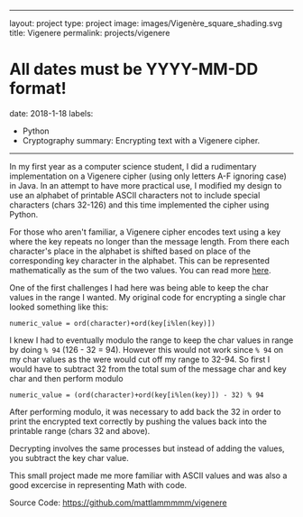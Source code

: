 
---
layout: project
type: project
image: images/Vigenère_square_shading.svg
title: Vigenere
permalink: projects/vigenere
# All dates must be YYYY-MM-DD format!
date: 2018-1-18
labels:
  - Python
  - Cryptography
summary: Encrypting text with a Vigenere cipher.
---

In my first year as a computer science student, I did a rudimentary implementation on a Vigenere cipher (using only letters A-F ignoring case) in Java. In an attempt to have more practical use, I modified my design to use an alphabet of printable ASCII characters not to include special characters (chars 32-126) and this time implemented the cipher using Python.

For those who aren't familiar, a Vigenere cipher encodes text using a key where the key repeats no longer than the message length. From there each character's place in the alphabet is shifted based on place of the corresponding key character in the alphabet. This can be represented mathematically as the sum of the two values. You can read more <a href="https://en.wikipedia.org/wiki/Vigen%C3%A8re_cipher">here</a>.

One of the first challenges I had here was being able to keep the char values in the range I wanted. My original code for encrypting a single char looked something like this:

```
numeric_value = ord(character)+ord(key[i%len(key)])
```
I knew I had to eventually modulo the range to keep the char values in range by doing ```% 94``` (126 - 32 = 94).
However this would not work since ```% 94``` on my char values as the were would cut off my range to 32-94. So first I would have to subtract 32 from the total sum of the message char and key char and then perform modulo

```
numeric_value = (ord(character)+ord(key[i%len(key)]) - 32) % 94
```
After performing modulo, it was necessary to add back the 32 in order to print the encrypted text correctly by pushing the values back into the printable range (chars 32 and above).

Decrypting involves the same processes but instead of adding the values, you subtract the key char value.

This small project made me more familiar with ASCII values and was also a good excercise in representing Math with code.


Source Code: <a href="https://github.com/mattlammmmm/vigenere">https://github.com/mattlammmmm/vigenere</a>
